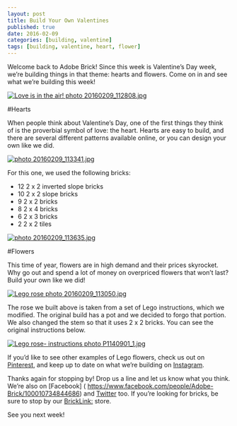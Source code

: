 ```yaml
---
layout: post
title: Build Your Own Valentines
published: true
date: 2016-02-09
categories: [building, valentine]
tags: [building, valentine, heart, flower]
---
```


Welcome back to Adobe Brick!  Since this week is Valentine’s Day week, we’re building things in that theme: hearts and flowers.  Come on in and see what we’re building this week!

<a href="http://s63.photobucket.com/user/anellas/media/20160209_112808.jpg.html" target="_blank"><img src="http://i63.photobucket.com/albums/h144/anellas/20160209_112808.jpg" border="0" alt="Love is in the air! photo 20160209_112808.jpg"/></a>

#Hearts

When people think about Valentine’s Day, one of the first things they think of is the proverbial symbol of love: the heart.  Hearts are easy to build, and there are several different patterns available online, or you can design your own like we did.

<a href="http://s63.photobucket.com/user/anellas/media/20160209_113341.jpg.html" target="_blank"><img src="http://i63.photobucket.com/albums/h144/anellas/20160209_113341.jpg" border="0" alt=" photo 20160209_113341.jpg"/></a>

For this one, we used the following bricks:

* 12 2 x 2 inverted slope bricks
* 10 2 x 2 slope bricks
* 9 2 x 2 bricks
* 8 2 x 4 bricks
* 6 2 x 3 bricks
* 2 2 x 2 tiles

<a href="http://s63.photobucket.com/user/anellas/media/20160209_113635.jpg.html" target="_blank"><img src="http://i63.photobucket.com/albums/h144/anellas/20160209_113635.jpg" border="0" alt=" photo 20160209_113635.jpg"/></a>

#Flowers

This time of year, flowers are in high demand and their prices skyrocket.  Why go out and spend a lot of money on overpriced flowers that won’t last?  Build your own like we did!

<a href="http://s63.photobucket.com/user/anellas/media/20160209_113050.jpg.html" target="_blank"><img src="http://i63.photobucket.com/albums/h144/anellas/20160209_113050.jpg" border="0" alt="Lego rose photo 20160209_113050.jpg"/></a>

The rose we built above is taken from a set of Lego instructions, which we modified.  The original build has a pot and we decided to forgo that portion.  We also changed the stem so that it uses 2 x 2 bricks.  You can see the original instructions below.

<a href="http://s63.photobucket.com/user/anellas/media/P1140901_1.jpg.html" target="_blank"><img src="http://i63.photobucket.com/albums/h144/anellas/P1140901_1.jpg" border="0" alt="Lego rose- instructions photo P1140901_1.jpg"/></a>

If you’d like to see other examples of Lego flowers, check us out on [Pinterest]( https://www.pinterest.com/adobebrick/), and keep up to date on what we’re building on [Instagram]( https://www.instagram.com/adobe_brick/).


Thanks again for stopping by!  Drop us a line and let us know what you think.   We’re also on [Facebook] ( https://www.facebook.com/people/Adobe-Brick/100010734844686) and [Twitter]( https://twitter.com/AdobeBrick)  too.  If you’re looking for bricks, be sure to stop by our [BrickLink:]( http://www.bricklink.com/store.asp?p=AdobeBrick) store.

See you next week!


